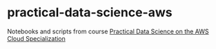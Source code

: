# practical-data-science-aws

Notebooks and scripts from course <a href="https://www.coursera.org/specializations/practical-data-science">Practical Data Science on the AWS Cloud Specialization</a>
